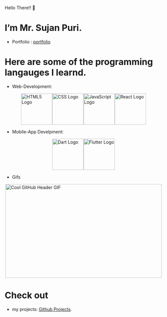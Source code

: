 Hello There!! 👋 
# I’m Mr. Sujan Puri.

- Portfolio : [portfolio](https://www.sujanpuri.com.np/)

# Here are some of the programming langauges I learnd.
- Web-Development:
<div style="display: flex; justify-content: center; align-items: center;">
  <img src="https://media.giphy.com/media/v1.Y2lkPTc5MGI3NjExM2l0ZzdjcXE0MjJod2h5aTEwejc2cWg2dGpkNGkwZnpmZ3R2YWF2eiZlcD12MV9pbnRlcm5hbF9naWZfYnlfaWQmY3Q9cw/XAxylRMCdpbEWUAvr8/giphy.gif" alt="HTML5 Logo" height="100">
  <img src="https://i.giphy.com/media/v1.Y2lkPTc5MGI3NjExeWtnOXpncTkwZ2Z3MWZjNjR6dXFnb25sNTNxajNvMGpuYnpoMmRmbyZlcD12MV9pbnRlcm5hbF9naWZfYnlfaWQmY3Q9cw/fsEaZldNC8A1PJ3mwp/giphy.gif" alt="CSS Logo" height="100">
  <img src="https://user-images.githubusercontent.com/74038190/212257454-16e3712e-945a-4ca2-b238-408ad0bf87e6.gif" alt="JavaScript Logo" height="100">
  <img src="https://user-images.githubusercontent.com/74038190/212257467-871d32b7-e401-42e8-a166-fcfd7baa4c6b.gif" alt="React Logo" height="100">
</div>

- Mobile-App Develpment:
<div style="display: flex; justify-content: center; align-items: center;">
  <img src="https://upload.wikimedia.org/wikipedia/commons/7/7e/Dart-logo.png" alt="Dart Logo" height="100">
  <img src="https://upload.wikimedia.org/wikipedia/commons/1/17/Google-flutter-logo.png" alt="Flutter Logo" height="100">
</div>

- Gifs
<div style="display: flex; justify-content: center; align-items: center;">
  <img src="https://github.com/Anmol-Baranwal/Cool-GIFs-For-GitHub/raw/main/GIFs/github-header.gif" alt="Cool GitHub Header GIF" width="500" height="300">
</div>

# Check out 
- my projects: [Github Projects](https://github.com/sujanpuri?tab=repositories).

